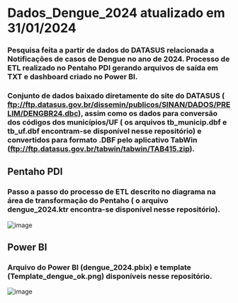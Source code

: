 # Dados_Dengue_2024 atualizado em 31/01/2024
### Pesquisa feita a partir de dados do DATASUS relacionada a Notificações de casos de Dengue no ano de 2024. Processo de ETL realizado no Pentaho PDI gerando arquivos de saída em TXT e dashboard criado no Power BI.

### Conjunto de dados baixado diretamente do site do DATASUS ( ftp://ftp.datasus.gov.br/dissemin/publicos/SINAN/DADOS/PRELIM/DENGBR24.dbc), assim como os dados para conversão dos códigos dos municípios/UF ( os arquivos tb_municip.dbf e  tb_uf.dbf encontram-se disponível nesse repositório) e convertidos para formato .DBF pelo aplicativo TabWin (ftp://ftp.datasus.gov.br/tabwin/tabwin/TAB415.zip).

## Pentaho PDI
### Passo a passo do processo de ETL descrito no diagrama na área de transformação do Pentaho ( o arquivo dengue_2024.ktr encontra-se disponível nesse repositório).


![image](https://github.com/jrafael23/Dados_Dengue_2024/assets/130203423/045d962d-f439-46f3-95c5-9eaae36d15c5)




## Power BI
### Arquivo do Power BI (dengue_2024.pbix) e template (Template_dengue_ok.png) disponíveis nesse repositório.


![image](https://github.com/jrafael23/Dados_Dengue_2024/assets/130203423/f62f4f27-bffe-45e9-b527-6066684b9fa0)


